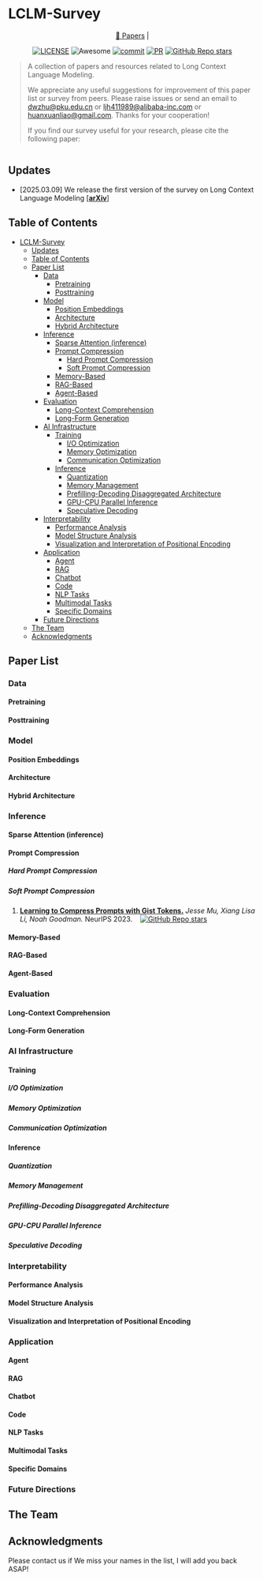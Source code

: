# LCLM-Survey

<div align="center">
 <p align="center">
 
   <a href="#1-Survey-Papers">📝 Papers</a> | 
 
 </p>
</div>
<div align="center">

<!-- ![Build](https://img.shields.io/appveyor/build/gruntjs/grunt) -->
[![LICENSE](https://img.shields.io/github/license/LCLM-Space/LCLM-Survey)](https://github.com/LCLM-Space/LCLM-Survey/blob/main/LICENSE)
![Awesome](https://cdn.rawgit.com/sindresorhus/awesome/d7305f38d29fed78fa85652e3a63e154dd8e8829/media/badge.svg)
[![commit](https://img.shields.io/github/last-commit/LCLM-Space/LCLM-Survey?color=blue)](https://github.com/LCLM-Space/LCLM-Survey/commits/main)
[![PR](https://img.shields.io/badge/PRs-Welcome-red)](https://github.com/LCLM-Space/LCLM-Survey/pulls)
[![GitHub Repo stars](https://img.shields.io/github/stars/LCLM-Space/LCLM-Survey)](https://github.com/LCLM-Space/LCLM-Survey)
<!-- ![license](https://img.shields.io/bower/l/bootstrap?style=plastic) -->

</div>

> A collection of papers and resources related to Long Context Language Modeling. 
>
> We appreciate any useful suggestions for improvement of this paper list or survey from peers. Please raise issues or send an email to dwzhu@pku.edu.cn or ljh411989@alibaba-inc.com or huanxuanliao@gmail.com. Thanks for your cooperation!
>
> If you find our survey useful for your research, please cite the following paper:

```bibtex

```

## Updates

- [2025.03.09] We release the first version of the survey on Long Context Language Modeling [[**arXiv**]()]


## Table of Contents

- [LCLM-Survey](#lclm-survey)
  - [Updates](#updates)
  - [Table of Contents](#table-of-contents)
  - [Paper List](#paper-list)
    - [Data](#data)
      - [Pretraining](#pretraining)
      - [Posttraining](#posttraining)
    - [Model](#model)
      - [Position Embeddings](#position-embeddings)
      - [Architecture](#architecture)
      - [Hybrid Architecture](#hybrid-architecture)
    - [Inference](#inference)
      - [Sparse Attention (inference)](#sparse-attention-inference)
      - [Prompt Compression](#prompt-compression)
        - [Hard Prompt Compression](#hard-prompt-compression)
        - [Soft Prompt Compression](#soft-prompt-compression)
      - [Memory-Based](#memory-based)
      - [RAG-Based](#rag-based)
      - [Agent-Based](#agent-based)
    - [Evaluation](#evaluation)
      - [Long-Context Comprehension](#long-context-comprehension)
      - [Long-Form Generation](#long-form-generation)
    - [AI Infrastructure](#ai-infrastructure)
      - [Training](#training)
        - [I/O Optimization](#io-optimization)
        - [Memory Optimization](#memory-optimization)
        - [Communication Optimization](#communication-optimization)
      - [Inference](#inference-1)
        - [Quantization](#quantization)
        - [Memory Management](#memory-management)
        - [Prefilling-Decoding Disaggregated Architecture](#prefilling-decoding-disaggregated-architecture)
        - [GPU-CPU Parallel Inference](#gpu-cpu-parallel-inference)
        - [Speculative Decoding](#speculative-decoding)
    - [Interpretability](#interpretability)
      - [Performance Analysis](#performance-analysis)
      - [Model Structure Analysis](#model-structure-analysis)
      - [Visualization and Interpretation of Positional Encoding](#visualization-and-interpretation-of-positional-encoding)
    - [Application](#application)
      - [Agent](#agent)
      - [RAG](#rag)
      - [Chatbot](#chatbot)
      - [Code](#code)
      - [NLP Tasks](#nlp-tasks)
      - [Multimodal Tasks](#multimodal-tasks)
      - [Specific Domains](#specific-domains)
    - [Future Directions](#future-directions)
  - [The Team](#the-team)
  - [Acknowledgments](#acknowledgments)

## Paper List

### Data

#### Pretraining

#### Posttraining

### Model

#### Position Embeddings

#### Architecture

#### Hybrid Architecture

### Inference

#### Sparse Attention (inference)

#### Prompt Compression

##### Hard Prompt Compression

##### Soft Prompt Compression

1. [**Learning to Compress Prompts with Gist Tokens.**](https://openreview.net/forum?id=2DtxPCL3T5) *Jesse Mu, Xiang Lisa Li, Noah Goodman.* NeurIPS 2023. &nbsp;&nbsp; [![GitHub Repo stars](https://img.shields.io/github/stars/jayelm/gisting)](https://github.com/jayelm/gisting)


#### Memory-Based

#### RAG-Based

#### Agent-Based

### Evaluation

#### Long-Context Comprehension

#### Long-Form Generation

### AI Infrastructure

#### Training

##### I/O Optimization

##### Memory Optimization

##### Communication Optimization

#### Inference

##### Quantization

##### Memory Management

##### Prefilling-Decoding Disaggregated Architecture

##### GPU-CPU Parallel Inference

##### Speculative Decoding

### Interpretability

#### Performance Analysis

#### Model Structure Analysis

#### Visualization and Interpretation of Positional Encoding

### Application

#### Agent

#### RAG

#### Chatbot

#### Code

#### NLP Tasks

#### Multimodal Tasks

#### Specific Domains

### Future Directions

## The Team

## Acknowledgments

Please contact us if We miss your names in the list, I will add you back ASAP!